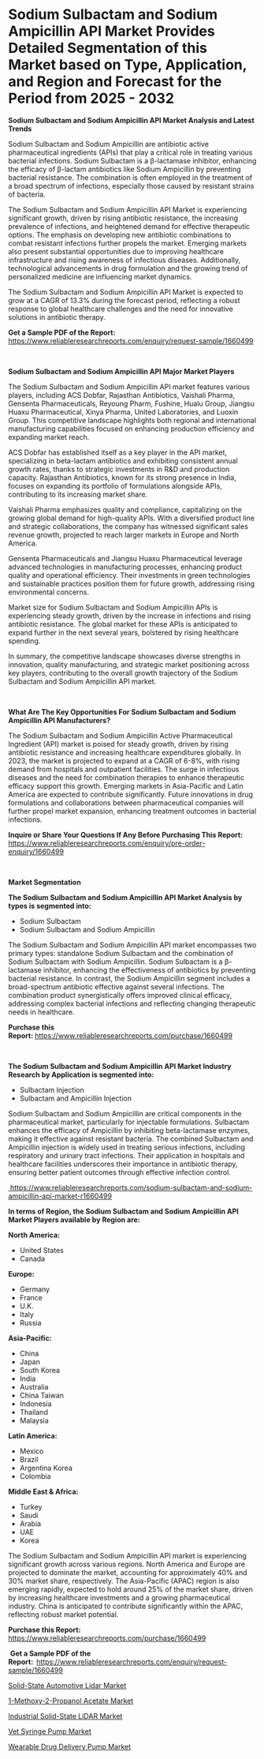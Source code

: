 <p><h1>Sodium Sulbactam and Sodium Ampicillin API Market Provides Detailed Segmentation of this Market based on Type, Application, and Region and Forecast for the Period from 2025 - 2032</h1></p><p><strong>Sodium Sulbactam and Sodium Ampicillin API Market Analysis and Latest Trends</strong></p>
<p><p>Sodium Sulbactam and Sodium Ampicillin are antibiotic active pharmaceutical ingredients (APIs) that play a critical role in treating various bacterial infections. Sodium Sulbactam is a β-lactamase inhibitor, enhancing the efficacy of β-lactam antibiotics like Sodium Ampicillin by preventing bacterial resistance. The combination is often employed in the treatment of a broad spectrum of infections, especially those caused by resistant strains of bacteria.</p><p>The Sodium Sulbactam and Sodium Ampicillin API Market is experiencing significant growth, driven by rising antibiotic resistance, the increasing prevalence of infections, and heightened demand for effective therapeutic options. The emphasis on developing new antibiotic combinations to combat resistant infections further propels the market. Emerging markets also present substantial opportunities due to improving healthcare infrastructure and rising awareness of infectious diseases. Additionally, technological advancements in drug formulation and the growing trend of personalized medicine are influencing market dynamics.</p><p>The Sodium Sulbactam and Sodium Ampicillin API Market is expected to grow at a CAGR of 13.3% during the forecast period, reflecting a robust response to global healthcare challenges and the need for innovative solutions in antibiotic therapy.</p></p>
<p><strong>Get a Sample PDF of the Report:&nbsp;</strong> <a href="https://www.reliableresearchreports.com/enquiry/request-sample/1660499?utm_campaign=7&utm_medium=2&utm_source=Github&utm_content=ia&utm_term=17012025&utm_id=sodium-sulbactam-and-sodium-ampicillin-api">https://www.reliableresearchreports.com/enquiry/request-sample/1660499</a></p>
<p>&nbsp;</p>
<p><strong>Sodium Sulbactam and Sodium Ampicillin API Major Market Players</strong></p>
<p><p>The Sodium Sulbactam and Sodium Ampicillin API market features various players, including ACS Dobfar, Rajasthan Antibiotics, Vaishali Pharma, Gensenta Pharmaceuticals, Reyoung Pharm, Fushine, Hualu Group, Jiangsu Huaxu Pharmaceutical, Xinya Pharma, United Laboratories, and Luoxin Group. This competitive landscape highlights both regional and international manufacturing capabilities focused on enhancing production efficiency and expanding market reach.</p><p>ACS Dobfar has established itself as a key player in the API market, specializing in beta-lactam antibiotics and exhibiting consistent annual growth rates, thanks to strategic investments in R&D and production capacity. Rajasthan Antibiotics, known for its strong presence in India, focuses on expanding its portfolio of formulations alongside APIs, contributing to its increasing market share.</p><p>Vaishali Pharma emphasizes quality and compliance, capitalizing on the growing global demand for high-quality APIs. With a diversified product line and strategic collaborations, the company has witnessed significant sales revenue growth, projected to reach larger markets in Europe and North America.</p><p>Gensenta Pharmaceuticals and Jiangsu Huaxu Pharmaceutical leverage advanced technologies in manufacturing processes, enhancing product quality and operational efficiency. Their investments in green technologies and sustainable practices position them for future growth, addressing rising environmental concerns.</p><p>Market size for Sodium Sulbactam and Sodium Ampicillin APIs is experiencing steady growth, driven by the increase in infections and rising antibiotic resistance. The global market for these APIs is anticipated to expand further in the next several years, bolstered by rising healthcare spending.</p><p>In summary, the competitive landscape showcases diverse strengths in innovation, quality manufacturing, and strategic market positioning across key players, contributing to the overall growth trajectory of the Sodium Sulbactam and Sodium Ampicillin API market.</p></p>
<p>&nbsp;</p>
<p><strong>What Are The Key Opportunities For Sodium Sulbactam and Sodium Ampicillin API Manufacturers?</strong></p>
<p><p>The Sodium Sulbactam and Sodium Ampicillin Active Pharmaceutical Ingredient (API) market is poised for steady growth, driven by rising antibiotic resistance and increasing healthcare expenditures globally. In 2023, the market is projected to expand at a CAGR of 6-8%, with rising demand from hospitals and outpatient facilities. The surge in infectious diseases and the need for combination therapies to enhance therapeutic efficacy support this growth. Emerging markets in Asia-Pacific and Latin America are expected to contribute significantly. Future innovations in drug formulations and collaborations between pharmaceutical companies will further propel market expansion, enhancing treatment outcomes in bacterial infections.</p></p>
<p><strong>Inquire or Share Your Questions If Any Before Purchasing This Report:</strong> <a href="https://www.reliableresearchreports.com/enquiry/pre-order-enquiry/1660499?utm_campaign=7&utm_medium=2&utm_source=Github&utm_content=ia&utm_term=17012025&utm_id=sodium-sulbactam-and-sodium-ampicillin-api">https://www.reliableresearchreports.com/enquiry/pre-order-enquiry/1660499</a></p>
<p>&nbsp;</p>
<p><strong>Market Segmentation</strong></p>
<p><strong>The Sodium Sulbactam and Sodium Ampicillin API Market Analysis by types is segmented into:</strong></p>
<p><ul><li>Sodium Sulbactam</li><li>Sodium Sulbactam and Sodium Ampicillin</li></ul></p>
<p><p>The Sodium Sulbactam and Sodium Ampicillin API market encompasses two primary types: standalone Sodium Sulbactam and the combination of Sodium Sulbactam with Sodium Ampicillin. Sodium Sulbactam is a β-lactamase inhibitor, enhancing the effectiveness of antibiotics by preventing bacterial resistance. In contrast, the Sodium Ampicillin segment includes a broad-spectrum antibiotic effective against several infections. The combination product synergistically offers improved clinical efficacy, addressing complex bacterial infections and reflecting changing therapeutic needs in healthcare.</p></p>
<p><strong>Purchase this Report:&nbsp;</strong><a href="https://www.reliableresearchreports.com/purchase/1660499?utm_campaign=7&utm_medium=2&utm_source=Github&utm_content=ia&utm_term=17012025&utm_id=sodium-sulbactam-and-sodium-ampicillin-api">https://www.reliableresearchreports.com/purchase/1660499</a></p>
<p>&nbsp;</p>
<p><strong>The Sodium Sulbactam and Sodium Ampicillin API Market Industry Research by Application is segmented into:</strong></p>
<p><ul><li>Sulbactam Injection</li><li>Sulbactam and Ampicillin Injection</li></ul></p>
<p><p>Sodium Sulbactam and Sodium Ampicillin are critical components in the pharmaceutical market, particularly for injectable formulations. Sulbactam enhances the efficacy of Ampicillin by inhibiting beta-lactamase enzymes, making it effective against resistant bacteria. The combined Sulbactam and Ampicillin injection is widely used in treating serious infections, including respiratory and urinary tract infections. Their application in hospitals and healthcare facilities underscores their importance in antibiotic therapy, ensuring better patient outcomes through effective infection control.</p></p>
<p><a href="https://www.reliableresearchreports.com/sodium-sulbactam-and-sodium-ampicillin-api-market-r1660499?utm_campaign=7&utm_medium=2&utm_source=Github&utm_content=ia&utm_term=17012025&utm_id=sodium-sulbactam-and-sodium-ampicillin-api">&nbsp;https://www.reliableresearchreports.com/sodium-sulbactam-and-sodium-ampicillin-api-market-r1660499</a></p>
<p><strong>In terms of Region, the Sodium Sulbactam and Sodium Ampicillin API Market Players available by Region are:</strong></p>
<p>
    <p> <strong> North America: </strong>
        <ul>
            <li>United States</li>
            <li>Canada</li>
        </ul>
        </p> 
    <p> <strong> Europe: </strong>
        <ul>
            <li>Germany</li>
            <li>France</li>
            <li>U.K.</li>
            <li>Italy</li>
            <li>Russia</li>
        </ul>
        </p> 
    <p> <strong> Asia-Pacific: </strong>
        <ul>
            <li>China</li>
            <li>Japan</li>
            <li>South Korea</li>
            <li>India</li>
            <li>Australia</li>
            <li>China Taiwan</li>
            <li>Indonesia</li>
            <li>Thailand</li>
            <li>Malaysia</li>
        </ul>
        </p> 
    <p> <strong> Latin America: </strong>
        <ul>
            <li>Mexico</li>
            <li>Brazil</li>
            <li>Argentina Korea</li>
            <li>Colombia</li>
        </ul>
        </p> 
    <p> <strong> Middle East & Africa: </strong>
        <ul>
            <li>Turkey</li>
            <li>Saudi</li>
            <li>Arabia</li>
            <li>UAE</li>
            <li>Korea</li>
        </ul>
    </p>
    </p>
<p><p>The Sodium Sulbactam and Sodium Ampicillin API market is experiencing significant growth across various regions. North America and Europe are projected to dominate the market, accounting for approximately 40% and 30% market share, respectively. The Asia-Pacific (APAC) region is also emerging rapidly, expected to hold around 25% of the market share, driven by increasing healthcare investments and a growing pharmaceutical industry. China is anticipated to contribute significantly within the APAC, reflecting robust market potential.</p></p>
<p><strong>Purchase this Report: </strong><a href="https://www.reliableresearchreports.com/purchase/1660499?utm_campaign=7&utm_medium=2&utm_source=Github&utm_content=ia&utm_term=17012025&utm_id=sodium-sulbactam-and-sodium-ampicillin-api">https://www.reliableresearchreports.com/purchase/1660499</a></p>
<p>&nbsp;<strong>Get a Sample PDF of the Report:&nbsp;&nbsp;</strong><a href="https://www.reliableresearchreports.com/enquiry/request-sample/1660499?utm_campaign=7&utm_medium=2&utm_source=Github&utm_content=ia&utm_term=17012025&utm_id=sodium-sulbactam-and-sodium-ampicillin-api">https://www.reliableresearchreports.com/enquiry/request-sample/1660499</a></p>
<p><strong></strong></p>
<p><p><a href="https://github.com/oliveroste6/Market-Research-Report-List-1/blob/main/solid-state-automotive-lidar-market.md?utm_campaign=7&utm_medium=2&utm_source=Github&utm_content=ia&utm_term=17012025&utm_id=sodium-sulbactam-and-sodium-ampicillin-api">Solid-State Automotive Lidar Market</a></p><p><a href="https://github.com/NargisHussain432/Market-Research-Report-List-1/blob/main/1-methoxy-2-propanol-acetate-market.md?utm_campaign=7&utm_medium=2&utm_source=Github&utm_content=ia&utm_term=17012025&utm_id=sodium-sulbactam-and-sodium-ampicillin-api">1-Methoxy-2-Propanol Acetate Market</a></p><p><a href="https://github.com/sherikacas30/Market-Research-Report-List-1/blob/main/industrial-solid-state-lidar-market.md?utm_campaign=7&utm_medium=2&utm_source=Github&utm_content=ia&utm_term=17012025&utm_id=sodium-sulbactam-and-sodium-ampicillin-api">Industrial Solid-State LiDAR Market</a></p><p><a href="https://github.com/angelajermaine/Market-Research-Report-List-5/blob/main/vet-syringe-pump-market.md?utm_campaign=7&utm_medium=2&utm_source=Github&utm_content=ia&utm_term=17012025&utm_id=sodium-sulbactam-and-sodium-ampicillin-api">Vet Syringe Pump Market</a></p><p><a href="https://github.com/FahadAhmed223/Market-Research-Report-List-1/blob/main/wearable-drug-delivery-pump-market.md?utm_campaign=7&utm_medium=2&utm_source=Github&utm_content=ia&utm_term=17012025&utm_id=sodium-sulbactam-and-sodium-ampicillin-api">Wearable Drug Delivery Pump Market</a></p></p>